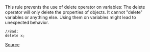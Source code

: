 This rule prevents the use of delete operator on variables:
The delete operator will only delete the properties of objects. It cannot "delete" variables or anything else. Using them on variables might lead to unexpected behavior.
```
//Bad:
delete x;
```

[Source](http://eslint.org/docs/rules/no-delete-var)
